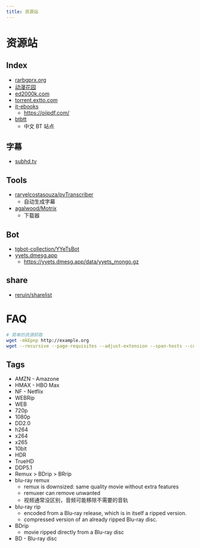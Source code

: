 ```yaml
---
title: 资源站
---
```


# 资源站

## Index

- [rarbgprx.org](https://rarbgprx.org/)
- [动漫花园](https://dmhy.anoneko.com/)
- [ed2000k.com](https://www.ed2000k.com/)
- [torrent.extto.com](http://torrent.extto.com/)
- [it-ebooks](https://gist.github.com/baiwfg2/af827b8b75eebf8ab29f5531a0d265ce)
  - https://oiipdf.com/
- [btbtt](http://btbtt.biz/)
  - 中文 BT 站点

## 字幕

- [subhd.tv](https://subhd.tv/)

## Tools

- [raryelcostasouza/pyTranscriber](https://github.com/raryelcostasouza/pyTranscriber)
  - 自动生成字幕
- [agalwood/Motrix](https://github.com/agalwood/Motrix)
  - 下载器

## Bot

- [tgbot-collection/YYeTsBot](https://github.com/tgbot-collection/YYeTsBot)
- [yyets.dmesg.app](https://yyets.dmesg.app/)
  - https://yyets.dmesg.app/data/yyets_mongo.gz

## share

- [reruin/sharelist](https://github.com/reruin/sharelist)

# FAQ

```bash
# 简单的资源抓取
wget -mkEpnp http://example.org
wget --recursive --page-requisites --adjust-extension --span-hosts --convert-links --domains example.org --no-parent http://example.org/
```

## Tags

- AMZN - Amazone
- HMAX - HBO Max
- NF - Netflix
- WEBRip
- WEB
- 720p
- 1080p
- DD2.0
- h264
- x264
- x265
- 10bit
- HDR
- TrueHD
- DDP5.1
- Remux > BDrip > BRrip
- blu-ray remux
  - remux is downsized: same quality movie without extra features
  - remuxer can remove unwanted
  - 视频通常没区别，音频可能移除不需要的音轨
- blu-ray rip
  - encoded from a Blu-ray release, which is in itself a ripped version.
  - compressed version of an already ripped Blu-ray disc.
- BDrip
  - movie ripped directly from a Blu-ray disc
- BD - Blu-ray disc
